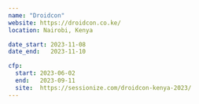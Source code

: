 ```yaml
---
name: "Droidcon"
website: https://droidcon.co.ke/
location: Nairobi, Kenya

date_start: 2023-11-08
date_end:   2023-11-10

cfp:
  start: 2023-06-02
  end:   2023-09-11
  site:  https://sessionize.com/droidcon-kenya-2023/
---
```

